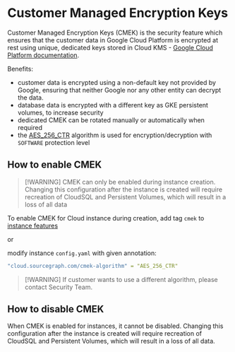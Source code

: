 # Customer Managed Encryption Keys

Customer Managed Encryption Keys (CMEK) is the security feature which ensures that the customer data in Google Cloud Platform is encrypted at rest using unique, dedicated keys stored in Cloud KMS - [Google Cloud Platform documentation](https://cloud.google.com/kms/docs/cmek).

Benefits:

- customer data is encrypted using a non-default key not provided by Google, ensuring that neither Google nor any other entity can decrypt the data.
- database data is encrypted with a different key as GKE persistent volumes, to increase security
- dedicated CMEK can be rotated manually or automatically when required
- the [AES_256_CTR](https://cloud.google.com/kms/docs/reference/rest/v1/CryptoKeyVersionAlgorithm) algorithm is used for encryption/decryption with `SOFTWARE` protection level

## How to enable CMEK

> [!WARNING] CMEK can only be enabled during instance creation. Changing this configuration after the instance is created will require recreation of CloudSQL and Persistent Volumes, which will result in a loss of all data

To enable CMEK for Cloud instance during creation, add tag `cmek` to [instance features](https://sourcegraph.sourcegraph.com/github.com/sourcegraph/cloud/-/blob/.github/workflows/mi_create.yml?L63)

or

modify instance `config.yaml` with given annotation:

```yaml
"cloud.sourcegraph.com/cmek-algorithm" = "AES_256_CTR"
```

> [!WARNING] If customer wants to use a different algorithm, please contact Security Team.

## How to disable CMEK

When CMEK is enabled for instances, it cannot be disabled. Changing this configuration after the instance is created will require recreation of CloudSQL and Persistent Volumes, which will result in a loss of all data.
